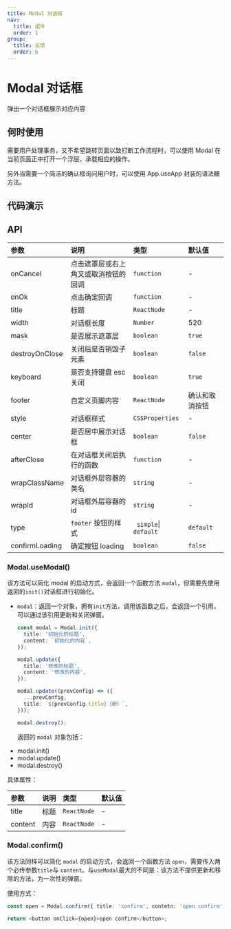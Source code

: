 ```yaml
---
title: Modal 对话框
nav:
  title: 组件
  order: 1
group:
  title: 反馈
  order: 6
---
```


# Modal 对话框

弹出一个对话框展示对应内容

## 何时使用

需要用户处理事务，又不希望跳转页面以致打断工作流程时，可以使用 Modal 在当前页面正中打开一个浮层，承载相应的操作。

另外当需要一个简洁的确认框询问用户时，可以使用 App.useApp 封装的语法糖方法。

## 代码演示

<code src="./demo/basic.tsx"></code>

<code src="./demo/async.tsx"></code>

<code src="./demo/width.tsx"></code>

<code src="./demo/destroyOnClose.tsx"></code>

<code src="./demo/footer.tsx"></code>

<code src="./demo/style.tsx"></code>

<code src="./demo/update.tsx"></code>

<code src="./demo/confirm.tsx"></code>

## API

| 参数           | 说明                                 | 类型                  | 默认值         |
| :------------- | :----------------------------------- | :-------------------- | :------------- |
| onCancel       | 点击遮罩层或右上角叉或取消按钮的回调 | `function`            | -              |
| onOk           | 点击确定回调                         | `function`            | -              |
| title          | 标题                                 | `ReactNode`           | -              |
| width          | 对话框长度                           | `Number`              | 520            |
| mask           | 是否展示遮罩层                       | `boolean`             | `true`         |
| destroyOnClose | 关闭后是否销毁子元素                 | `boolean`             | `false`        |
| keyboard       | 是否支持键盘 esc 关闭                | `boolean`             | `true`         |
| footer         | 自定义页脚内容                       | `ReactNode`           | 确认和取消按钮 |
| style          | 对话框样式                           | `CSSProperties`       | -              |
| center         | 是否居中展示对话框                   | `boolean`             | `false`        |
| afterClose     | 在对话框关闭后执行的函数             | `function`            | -              |
| wrapClassName  | 对话框外层容器的类名                 | `string`              | -              |
| wrapId         | 对话框外层容器的 id                  | `string`              | -              |
| type           | `footer` 按钮的样式                  | ` simple`\| `default` | `default`      |
| confirmLoading | 确定按钮 loading                     | `boolean`             | `false`        |

### Modal.useModal()

该方法可以简化 modal 的启动方式，会返回一个函数方法 `modal`，但需要先使用返回的`init()`对话框进行初始化。

- `modal`：返回一个对象，拥有`init`方法，调用该函数之后，会返回一个引用，可以通过该引用更新和关闭弹窗。

  ```typescript
  const modal = Modal.init({
    title: '初始化的标题',
    content: `初始化的内容`,
  });

  modal.update({
    title: '修改的标题',
    content: '修改的内容',
  });

  modal.update((prevConfig) => ({
    ...prevConfig,
    title: `${prevConfig.title}（新）`,
  }));

  modal.destroy();
  ```

  返回的 `modal` 对象包括：

* modal.init()
* modal.update()
* modal.destroy()

具体属性：

| 参数    | 说明 | 类型        | 默认值 |
| :------ | :--- | :---------- | :----- |
| title   | 标题 | `ReactNode` | -      |
| content | 内容 | `ReactNode` | -      |

### Modal.confirm()

该方法同样可以简化 `modal` 的启动方式，会返回一个函数方法 `open`，需要传入两个必传参数`title`与 `content`。与`useModal`最大的不同是：该方法不提供更新和移除的方法，为一次性的弹窗。

使用方式：

```typescript
const open = Modal.confirm({ title: 'confirm', contetn: 'open confirm' });

return <button onClick={open}>open confirm</button>;
```

